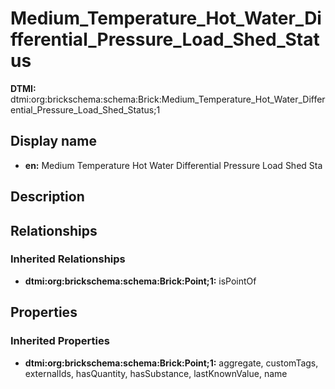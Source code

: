 # Medium_Temperature_Hot_Water_Differential_Pressure_Load_Shed_Status
**DTMI:** dtmi:org:brickschema:schema:Brick:Medium_Temperature_Hot_Water_Differential_Pressure_Load_Shed_Status;1
## Display name
- **en:** Medium Temperature Hot Water Differential Pressure Load Shed Sta
## Description
## Relationships
### Inherited Relationships
* **dtmi:org:brickschema:schema:Brick:Point;1:** isPointOf
## Properties
### Inherited Properties
* **dtmi:org:brickschema:schema:Brick:Point;1:** aggregate, customTags, externalIds, hasQuantity, hasSubstance, lastKnownValue, name
